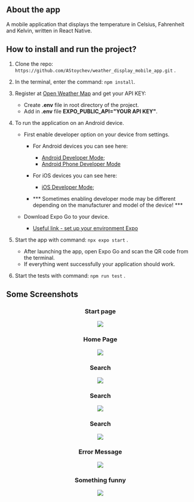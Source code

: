 ## About the app

A mobile application that displays the temperature in Celsius, Fahrenheit and Kelvin, written in React Native.


## How to install and run the project?

1. Clone the repo: `https://github.com/AStoychev/weather_display_mobile_app.git` .

2. In the terminal, enter the command: `npm install`.

3. Register at [Open Weather Map](https://openweathermap.org/) and get your API KEY:
    - Create **.env** file in root directory of the project.
    - Add in **.env** file **EXPO_PUBLIC_API="YOUR API KEY"**.

4. To run the application on an Android device.
    - First enable developer option on your device from settings.
        * For Android devices you can see here:
            - [Android Developer Mode](https://developer.android.com/studio/debug/dev-options);
            - [Android Phone Developer Mode](https://www.digitaltrends.com/mobile/how-to-get-developer-options-on-android/)

        * For iOS devices you can see here:
            - [iOS Developer Mode](https://docs.expo.dev/guides/ios-developer-mode/);

        * *** Sometimes enabling developer mode may be different depending on the manufacturer and model of the device! ***
        
    - Download Expo Go to your device.
        - [Useful link - set up your environment Expo](https://docs.expo.dev/get-started/set-up-your-environment/?platform=android&device=physical)

5. Start the app with command: `npx expo start` .
    - After launching the app, open Expo Go and scan the QR code from the terminal.
    - If everything went successfully your application should work.

6. Start the tests with command: `npm run test` .


## Some Screenshots


<h3 align="center">Start page</h3>
<p align="center">
  <img src="https://github.com/AStoychev/weather_display_mobile_app/blob/master/assets/Screenshots/start-screen.jpg">
</p>


<h3 align="center">Home Page</h3>
<p align="center">
  <img src="https://github.com/AStoychev/weather_display_mobile_app/blob/master/assets/Screenshots/home.jpg">
</p>


<h3 align="center">Search</h3>
<p align="center">
  <img src="https://github.com/AStoychev/weather_display_mobile_app/blob/master/assets/Screenshots/search-first.jpg">
</p>


<h3 align="center">Search</h3>
<p align="center">
  <img src="https://github.com/AStoychev/weather_display_mobile_app/blob/master/assets/Screenshots/search-second.jpg">
</p>


<h3 align="center">Search</h3>
<p align="center">
  <img src="https://github.com/AStoychev/weather_display_mobile_app/blob/master/assets/Screenshots/search-third.jpg">
</p>


<h3 align="center">Error Message</h3>
<p align="center">
  <img src="https://github.com/AStoychev/weather_display_mobile_app/blob/master/assets/Screenshots/error.jpg">
</p>


<h3 align="center">Something funny</h3>
<p align="center">
  <img src="https://github.com/AStoychev/weather_display_mobile_app/blob/master/assets/Screenshots/carrot.jpg">
</p>
